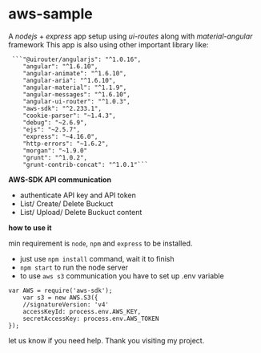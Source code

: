 # aws-sample
A *nodejs* + *express* app setup using *ui-routes* along with *material-angular* framework
This app is also using other important library like:
      
     ```"@uirouter/angularjs": "^1.0.16",
        "angular": "^1.6.10",
        "angular-animate": "^1.6.10",
        "angular-aria": "^1.6.10",
        "angular-material": "^1.1.9",
        "angular-messages": "^1.6.10",
        "angular-ui-router": "^1.0.3",
        "aws-sdk": "^2.233.1",
        "cookie-parser": "~1.4.3",
        "debug": "~2.6.9",
        "ejs": "~2.5.7",
        "express": "~4.16.0",
        "http-errors": "~1.6.2",
        "morgan": "~1.9.0"
        "grunt": "^1.0.2",
        "grunt-contrib-concat": "^1.0.1"```

**AWS-SDK API communication**

- authenticate API key and API token
- List/ Create/ Delete Buckuct
- List/ Upload/ Delete Buckuct content

**how to use it**

min requirement is `node`, `npm` and `express` to be installed.

- just use `npm install` command, wait it to finish
- `npm start` to run the node server
- to use `aws s3` communication you have to set up .env variable

```
var AWS = require('aws-sdk');
    var s3 = new AWS.S3({
    //signatureVersion: 'v4'
    accessKeyId: process.env.AWS_KEY,
    secretAccessKey: process.env.AWS_TOKEN
}); 
```

let us know if you need help. Thank you visiting my project.
